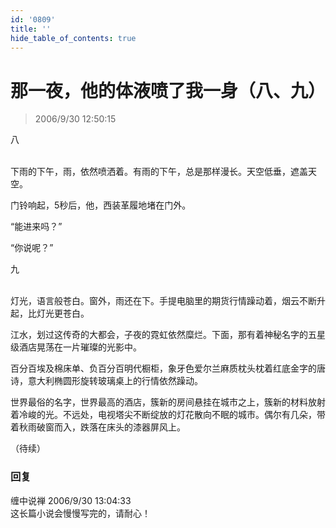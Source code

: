 ```yaml
---
id: '0809'
title: ''
hide_table_of_contents: true
---
```


# 那一夜，他的体液喷了我一身（八、九）

> 2006/9/30 12:50:15

<div style={{textAlign: 'center'}}>
八
</div><br/>

下雨的下午，雨，依然喷洒着。有雨的下午，总是那样漫长。天空低垂，遮盖天空。

门铃响起，5秒后，他，西装革履地堵在门外。

“能进来吗？”

“你说呢？”

<div style={{textAlign: 'center'}}>
九
</div><br/>

灯光，语言般苍白。窗外，雨还在下。手提电脑里的期货行情躁动着，烟云不断升起，比灯光更苍白。

江水，划过这传奇的大都会，子夜的霓虹依然糜烂。下面，那有着神秘名字的五星级酒店晃荡在一片璀璨的光影中。

百分百埃及棉床单、负百分百明代橱柜，象牙色爱尔兰麻质枕头枕着红底金字的唐诗，意大利椭圆形旋转玻璃桌上的行情依然躁动。

世界最俗的名字，世界最高的酒店，簇新的房间悬挂在城市之上，簇新的材料放射着冷峻的光。不远处，电视塔尖不断绽放的灯花散向不眠的城市。偶尔有几朵，带着秋雨破窗而入，跌落在床头的漆器屏风上。

（待续）

### 回复

<div class='blog-comment'>
<span class='blog-comment-chan'>缠中说禅</span> 2006/9/30 13:04:33<br/>
这长篇小说会慢慢写完的，请耐心！
</div>